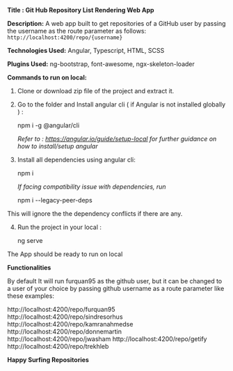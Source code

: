 **Title : Git Hub Repository List Rendering Web App**

**Description:**
A web app built to get repositories of a GitHub user by passing the username as the route parameter as follows:
`http://localhost:4200/repo/{username}`

**Technologies Used:**
Angular, Typescript, HTML, SCSS

**Plugins Used:**
ng-bootstrap, font-awesome, ngx-skeleton-loader

**Commands to run on local:**
1) Clone or download zip file of the project and extract it.

2) Go to the folder and Install angular cli ( if Angular is not installed globally ) :

    npm i -g @angular/cli
    
    *Refer to : https://angular.io/guide/setup-local for further guidance on how to install/setup angular*

3) Install all dependencies using angular cli:

    npm i

    *If facing compatibility issue with dependencies, run*

    npm i --legacy-peer-deps

This will ignore the the dependency conflicts if there are any.

4) Run the project in your local :

    ng serve


The App should be ready to run on local


**Functionalities**

By default It will run furquan95 as the github user, but it can be changed to a user of your choice by passing github username as a route parameter like these examples:

http://localhost:4200/repo/furquan95
http://localhost:4200/repo/sindresorhus
http://localhost:4200/repo/kamranahmedse
http://localhost:4200/repo/donnemartin
http://localhost:4200/repo/jwasham
http://localhost:4200/repo/getify
http://localhost:4200/repo/trekhleb


**Happy Surfing Repositories**


